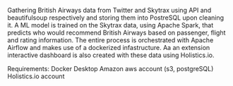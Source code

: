 Gathering British Airways data from Twitter and Skytrax using API and beautifulsoup respectively and storing them into PostreSQL upon cleaning it. A ML model is trained on the Skytrax data, using Apache Spark, that predicts who would recommend British Airways based on passenger, flight and rating information. The entire process is orchestrated with Apache Airflow and makes use of a dockerized infastructure. Aa an extension interactive dashboard is also created with these data using Holistics.io.

Requirements:
Docker Desktop
Amazon aws account (s3, postgreSQL)
Holistics.io account